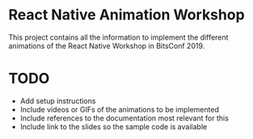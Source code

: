 # React Native Animation Workshop
This project contains all the information to implement the different animations of the React Native Workshop in BitsConf 2019.

# TODO
* Add setup instructions
* Include videos or GIFs of the animations to be implemented
* Include references to the documentation most relevant for this
* Include link to the slides so the sample code is available

